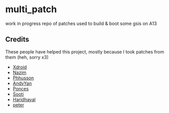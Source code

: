 # multi_patch
work in progress repo of patches used to build & boot some gsis on A13

## Credits
These people have helped this project, mostly because I took patches from them (heh, sorry x3)
- [Xdroid](https://github.com/xdroid-oss)
- [Nazim](https://github.com/naz664)
- [Phhusson](https://github.com/phhusson)
- [AndyYan](https://github.com/AndyCGYan)
- [Ponces](https://github.com/ponces)
- [Sooti](https://github.com/sooti)
- [Haridhayal](https://github.com/haridhayal11)
- [peter](https://gitea.angry.im/PeterGSI)
